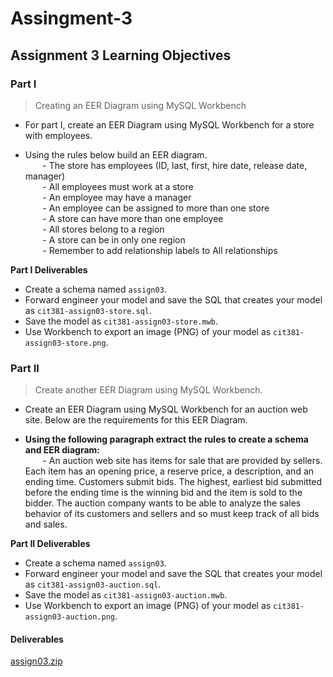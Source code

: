 # Assingment-3

## Assignment 3 Learning Objectives

### Part I
> Creating an EER Diagram using MySQL Workbench

- For part I, create an EER Diagram using MySQL Workbench for a store with employees.

- Using the rules below build an EER diagram.  
&nbsp;&nbsp;&nbsp;&nbsp;&nbsp;&nbsp;  - The store has employees (ID, last, first, hire date, release date, manager)  
&nbsp;&nbsp;&nbsp;&nbsp;&nbsp;&nbsp;  - All employees must work at a store  
&nbsp;&nbsp;&nbsp;&nbsp;&nbsp;&nbsp;  - An employee may have a manager  
&nbsp;&nbsp;&nbsp;&nbsp;&nbsp;&nbsp;  - An employee can be assigned to more than one store  
&nbsp;&nbsp;&nbsp;&nbsp;&nbsp;&nbsp;  - A store can have more than one employee  
&nbsp;&nbsp;&nbsp;&nbsp;&nbsp;&nbsp;  - All stores belong to a region  
&nbsp;&nbsp;&nbsp;&nbsp;&nbsp;&nbsp;  - A store can be in only one region  
&nbsp;&nbsp;&nbsp;&nbsp;&nbsp;&nbsp;  - Remember to add relationship labels to All relationships  

**Part I Deliverables**
- Create a schema named `assign03`.
- Forward engineer your model and save the SQL that creates your model as `cit381-assign03-store.sql`.
- Save the model as `cit381-assign03-store.mwb`.
- Use Workbench to export an image (PNG) of your model as `cit381-assign03-store.png`.


### Part II
> Create another EER Diagram using MySQL Workbench.

- Create an EER Diagram using MySQL Workbench for an auction web site. Below are the requirements for this EER Diagram.

- **Using the following paragraph extract the rules to create a schema and EER diagram:**  
&nbsp;&nbsp;&nbsp;&nbsp;&nbsp;&nbsp; - An auction web site has items for sale that are provided by sellers. Each item has an opening price, a reserve price, a description, and an ending time. Customers submit bids. The highest, earliest bid submitted before the ending time is the winning bid and the item is sold to the bidder. The auction company wants to be able to analyze the sales behavior of its customers and sellers and so must keep track of all bids and sales.  

**Part II Deliverables**
- Create a schema named `assign03`.
- Forward engineer your model and save the SQL that creates your model as `cit381-assign03-auction.sql`.  
- Save the model as `cit381-assign03-auction.mwb`.
- Use Workbench to export an image (PNG) of your model as `cit381-assign03-auction.png`.

#### Deliverables
[assign03.zip](https://github.com/rweston233/Assingment-3/blob/main/assign03.zip)
